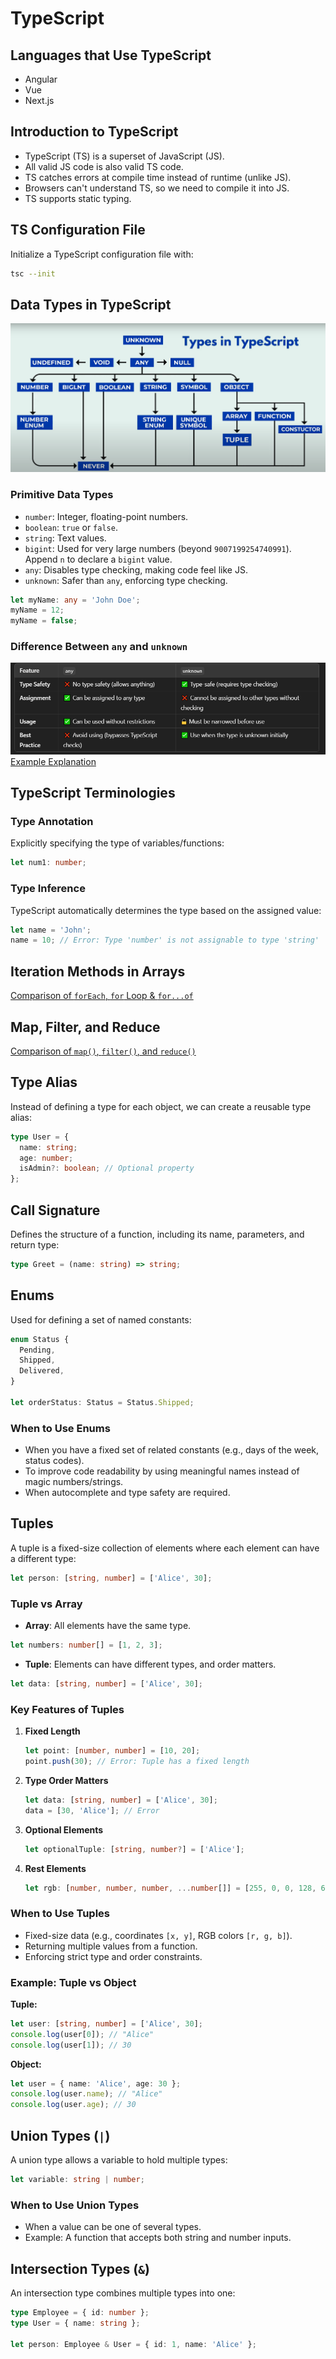 # TypeScript

## Languages that Use TypeScript

- Angular
- Vue
- Next.js

## Introduction to TypeScript

- TypeScript (TS) is a superset of JavaScript (JS).
- All valid JS code is also valid TS code.
- TS catches errors at compile time instead of runtime (unlike JS).
- Browsers can't understand TS, so we need to compile it into JS.
- TS supports static typing.

## TS Configuration File

Initialize a TypeScript configuration file with:

```sh
tsc --init
```

## Data Types in TypeScript

![Data Types](images/dataTypes.png)

### Primitive Data Types

- `number`: Integer, floating-point numbers.
- `boolean`: `true` or `false`.
- `string`: Text values.
- `bigint`: Used for very large numbers (beyond `9007199254740991`). Append `n` to declare a `bigint` value.
- `any`: Disables type checking, making code feel like JS.
- `unknown`: Safer than `any`, enforcing type checking.

```ts
let myName: any = 'John Doe';
myName = 12;
myName = false;
```

### Difference Between `any` and `unknown`

![Comparison](images/any_unknown.png)
[Example Explanation](./src/4-any_unknown.ts)

## TypeScript Terminologies

### Type Annotation

Explicitly specifying the type of variables/functions:

```ts
let num1: number;
```

### Type Inference

TypeScript automatically determines the type based on the assigned value:

```ts
let name = 'John';
name = 10; // Error: Type 'number' is not assignable to type 'string'
```

## Iteration Methods in Arrays

[Comparison of `forEach`, `for` Loop & `for...of`](./src/9-different-for-loop.md)

## Map, Filter, and Reduce

[Comparison of `map()`, `filter()`, and `reduce()`](./src/10-map-filter-reduce.md)

## Type Alias

Instead of defining a type for each object, we can create a reusable type alias:

```ts
type User = {
  name: string;
  age: number;
  isAdmin?: boolean; // Optional property
};
```

## Call Signature

Defines the structure of a function, including its name, parameters, and return type:

```ts
type Greet = (name: string) => string;
```

## Enums

Used for defining a set of named constants:

```ts
enum Status {
  Pending,
  Shipped,
  Delivered,
}

let orderStatus: Status = Status.Shipped;
```

### When to Use Enums

- When you have a fixed set of related constants (e.g., days of the week, status codes).
- To improve code readability by using meaningful names instead of magic numbers/strings.
- When autocomplete and type safety are required.

## Tuples

A tuple is a fixed-size collection of elements where each element can have a different type:

```ts
let person: [string, number] = ['Alice', 30];
```

### Tuple vs Array

- **Array**: All elements have the same type.

```ts
let numbers: number[] = [1, 2, 3];
```

- **Tuple**: Elements can have different types, and order matters.

```ts
let data: [string, number] = ['Alice', 30];
```

### Key Features of Tuples

1. **Fixed Length**

   ```ts
   let point: [number, number] = [10, 20];
   point.push(30); // Error: Tuple has a fixed length
   ```

2. **Type Order Matters**

   ```ts
   let data: [string, number] = ['Alice', 30];
   data = [30, 'Alice']; // Error
   ```

3. **Optional Elements**

   ```ts
   let optionalTuple: [string, number?] = ['Alice'];
   ```

4. **Rest Elements**

   ```ts
   let rgb: [number, number, number, ...number[]] = [255, 0, 0, 128, 64];
   ```

### When to Use Tuples

- Fixed-size data (e.g., coordinates `[x, y]`, RGB colors `[r, g, b]`).
- Returning multiple values from a function.
- Enforcing strict type and order constraints.

### Example: Tuple vs Object

**Tuple:**

```ts
let user: [string, number] = ['Alice', 30];
console.log(user[0]); // "Alice"
console.log(user[1]); // 30
```

**Object:**

```ts
let user = { name: 'Alice', age: 30 };
console.log(user.name); // "Alice"
console.log(user.age); // 30
```

## Union Types (`|`)

A union type allows a variable to hold multiple types:

```ts
let variable: string | number;
```

### When to Use Union Types

- When a value can be one of several types.
- Example: A function that accepts both string and number inputs.

## Intersection Types (`&`)

An intersection type combines multiple types into one:

```ts
type Employee = { id: number };
type User = { name: string };

let person: Employee & User = { id: 1, name: 'Alice' };
```


